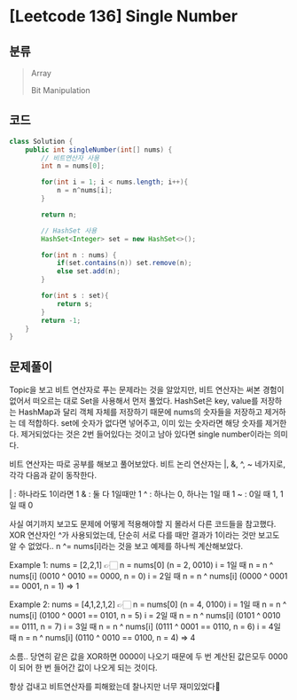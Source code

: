 # [Leetcode 136] Single Number

## 분류
> Array
> 
> Bit Manipulation

## 코드
```java
class Solution {
    public int singleNumber(int[] nums) {
        // 비트연산자 사용
        int n = nums[0];

        for(int i = 1; i < nums.length; i++){
            n = n^nums[i];
        }

        return n;

        // HashSet 사용
        HashSet<Integer> set = new HashSet<>();

        for(int n : nums) {
            if(set.contains(n)) set.remove(n);
            else set.add(n);
        }

        for(int s : set){
            return s;
        }
        return -1;
    }
}
```

## 문제풀이

Topic을 보고 비트 연산자로 푸는 문제라는 것을 알았지만, 비트 연산자는 써본 경험이 없어서 떠오르는 대로 Set을 사용해서 먼저 풀었다. 
HashSet은 key, value를 저장하는 HashMap과 달리 객체 자체를 저장하기 때문에 nums의 숫자들을 저장하고 제거하는 데 적합하다. set에 숫자가 없다면 넣어주고, 이미 있는 숫자라면 해당 숫자를 제거한다. 제거되었다는 것은 2번 들어있다는 것이고 남아 있다면 single number이라는 의미다. 

비트 연산자는 따로 공부를 해보고 풀어보았다.
비트 논리 연산자는 |, &, ^, ~ 네가지로, 각각 다음과 같이 동작한다.

| : 하나라도 1이라면 1
& : 둘 다 1일때만 1
^ : 하나는 0, 하나는 1일 때 1
~ : 0일 때 1, 1일 때 0

사실 여기까지 보고도 문제에 어떻게 적용해야할 지 몰라서 다른 코드들을 참고했다.
XOR 연산자인 ^가 사용되었는데, 단순히 서로 다를 때만 결과가 1이라는 것만 보고도 알 수 없었다..
n ^= nums[i]라는 것을 보고 예제를 하나씩 계산해보았다.

Example 1: nums = [2,2,1]
👉🏻 n = nums[0]  (n = 2, 0010)
    i = 1일 때
    n = n ^ nums[i] (0010 ^ 0010 == 0000, n = 0)
    i = 2일 때
    n = n ^ nums[i] (0000 ^ 0001 == 0001, n = 1)
    => 1

Example 2: nums = [4,1,2,1,2]
👉🏻 n = nums[0] (n = 4, 0100)
    i = 1일 때
    n = n ^ nums[i] (0100 ^ 0001 == 0101, n = 5)
    i = 2일 때
    n = n ^ nums[i] (0101 ^ 0010 == 0111, n = 7)
    i = 3일 때
    n = n ^ nums[i] (0111 ^ 0001 == 0110, n = 6)
    i = 4일 때
    n = n ^ nums[i] (0110 ^ 0010 == 0100, n = 4)
    => 4
    
소름..
당연히 같은 값을 XOR하면 0000이 나오기 때문에 두 번 계산된 값은모두 0000이 되어 한 번 들어간 값이 나오게 되는 것이다.

항상 겁내고 비트연산자를 피해왔는데 찰나지만 너무 재미있었다🫢
